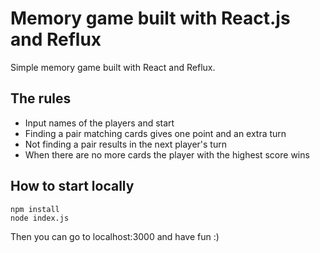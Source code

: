 # Memory game built with React.js and Reflux
Simple memory game built with React and Reflux. 

## The rules
- Input names of the players and start
- Finding a pair matching cards gives one point and an extra turn
- Not finding a pair results in the next player's turn
- When there are no more cards the player with the highest score wins

## How to start locally

```
npm install 
node index.js

```

Then you can go to localhost:3000 and have fun :)

